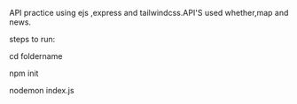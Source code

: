 API practice using ejs ,express and tailwindcss.API'S used whether,map and news.

steps to run:

cd foldername

npm init

nodemon index.js
